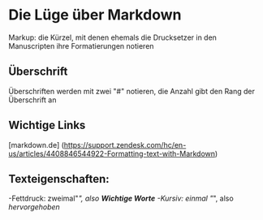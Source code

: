 # Die Lüge über Markdown

Markup: die Kürzel, mit denen ehemals die Drucksetzer in den Manuscripten ihre Formatierungen notieren

## Überschrift

Überschriften werden mit zwei "#" notieren, die Anzahl gibt den Rang der Überschrift an

## Wichtige Links
[markdown.de] (https://support.zendesk.com/hc/en-us/articles/4408846544922-Formatting-text-with-Markdown)
## Texteigenschaften:
-Fettdruck: zweimal"*",
also **Wichtige Worte**
-Kursiv: einmal "*", also *hervorgehoben*